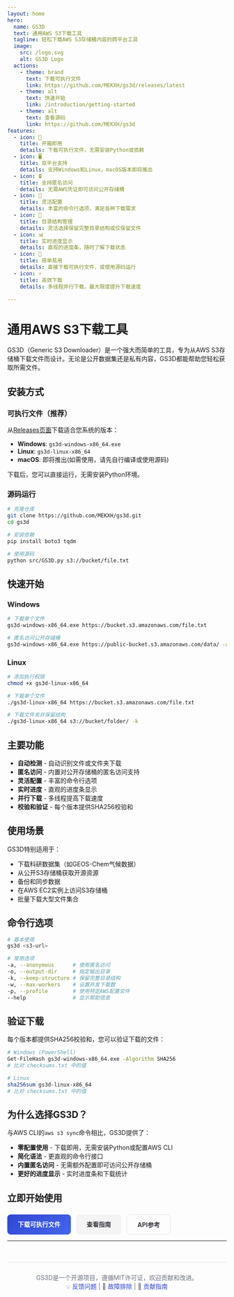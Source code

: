 ```yaml
---
layout: home
hero:
  name: GS3D
  text: 通用AWS S3下载工具
  tagline: 轻松下载AWS S3存储桶内容的跨平台工具
  image:
    src: /logo.svg
    alt: GS3D Logo
  actions:
    - theme: brand
      text: 下载可执行文件
      link: https://github.com/MEKXH/gs3d/releases/latest
    - theme: alt
      text: 快速开始
      link: /introduction/getting-started
    - theme: alt
      text: 查看源码
      link: https://github.com/MEKXH/gs3d
features:
  - icon: 🚀
    title: 开箱即用
    details: 下载可执行文件，无需安装Python或依赖
  - icon: 🖥️
    title: 双平台支持
    details: 支持Windows和Linux，macOS版本即将推出
  - icon: 🔒
    title: 支持匿名访问
    details: 无需AWS凭证即可访问公开存储桶
  - icon: 🧩
    title: 灵活配置
    details: 丰富的命令行选项，满足各种下载需求
  - icon: 📁
    title: 目录结构管理
    details: 灵活选择保留完整目录结构或仅保留文件
  - icon: 📊
    title: 实时进度显示
    details: 直观的进度条，随时了解下载状态
  - icon: 🔧
    title: 简单易用
    details: 直接下载可执行文件，或使用源码运行
  - icon: ⚡
    title: 高效下载
    details: 多线程并行下载，最大限度提升下载速度

---
```


# 通用AWS S3下载工具

GS3D（Generic S3 Downloader）是一个强大而简单的工具，专为从AWS S3存储桶下载文件而设计。无论是公开数据集还是私有内容，GS3D都能帮助您轻松获取所需文件。

## 安装方式

### 可执行文件（推荐）

从[Releases页面](https://github.com/MEKXH/gs3d/releases/latest)下载适合您系统的版本：

- **Windows**: `gs3d-windows-x86_64.exe`
- **Linux**: `gs3d-linux-x86_64`
- **macOS**: 即将推出(如需使用，请先自行编译或使用源码)

下载后，您可以直接运行，无需安装Python环境。

### 源码运行

```bash
# 克隆仓库
git clone https://github.com/MEKXH/gs3d.git
cd gs3d

# 安装依赖
pip install boto3 tqdm

# 使用源码
python src/GS3D.py s3://bucket/file.txt
```

## 快速开始

### Windows
```bash
# 下载单个文件
gs3d-windows-x86_64.exe https://bucket.s3.amazonaws.com/file.txt

# 匿名访问公开存储桶
gs3d-windows-x86_64.exe https://public-bucket.s3.amazonaws.com/data/ -a
```

### Linux
```bash
# 添加执行权限
chmod +x gs3d-linux-x86_64

# 下载单个文件
./gs3d-linux-x86_64 https://bucket.s3.amazonaws.com/file.txt

# 下载文件夹并保留结构
./gs3d-linux-x86_64 s3://bucket/folder/ -k
```

## 主要功能

- **自动检测** - 自动识别文件或文件夹下载
- **匿名访问** - 内置对公开存储桶的匿名访问支持
- **灵活配置** - 丰富的命令行选项
- **实时进度** - 直观的进度条显示
- **并行下载** - 多线程提高下载速度
- **校验和验证** - 每个版本提供SHA256校验和

## 使用场景

GS3D特别适用于：

- 下载科研数据集（如GEOS-Chem气候数据）
- 从公开S3存储桶获取开源资源
- 备份和同步数据
- 在AWS EC2实例上访问S3存储桶
- 批量下载大型文件集合

## 命令行选项

```bash
# 基本使用
gs3d <s3-url>

# 常用选项
-a, --anonymous      # 使用匿名访问
-o, --output-dir     # 指定输出目录
-k, --keep-structure # 保留完整目录结构
-w, --max-workers    # 设置并发下载数
-p, --profile        # 使用特定AWS配置文件
--help               # 显示帮助信息
```

## 验证下载

每个版本都提供SHA256校验和，您可以验证下载的文件：

```bash
# Windows (PowerShell)
Get-FileHash gs3d-windows-x86_64.exe -Algorithm SHA256
# 比对 checksums.txt 中的值

# Linux
sha256sum gs3d-linux-x86_64
# 比对 checksums.txt 中的值
```

## 为什么选择GS3D？

与AWS CLI的`aws s3 sync`命令相比，GS3D提供了：

- **零配置使用** - 下载即用，无需安装Python或配置AWS CLI
- **简化语法** - 更直观的命令行接口
- **内置匿名访问** - 无需额外配置即可访问公开存储桶
- **更好的进度显示** - 实时进度条和下载统计

## 立即开始使用

<div style="display: flex; gap: 12px; margin-top: 24px;">
  <a href="https://github.com/MEKXH/gs3d/releases/latest" style="background: linear-gradient(145deg, #3246d3, #4366ea); color: white; padding: 12px 24px; border-radius: 8px; text-decoration: none; font-weight: bold;">下载可执行文件</a>
  <a href="/introduction/getting-started" style="background: #f4f4f5; color: #3c3c43; padding: 12px 24px; border-radius: 8px; text-decoration: none; font-weight: bold;">查看指南</a>
  <a href="/api/command-reference" style="border: 1px solid #e4e4e7; color: #3c3c43; padding: 12px 24px; border-radius: 8px; text-decoration: none; font-weight: bold;">API参考</a>
</div>

---

<div class="footer-message">
GS3D是一个开源项目，遵循MIT许可证，欢迎贡献和改进。<br>
💡 <a href="https://github.com/MEKXH/gs3d/issues">反馈问题</a> | 📖 <a href="/guide/troubleshooting">故障排除</a> | 🤝 <a href="/contributing">贡献指南</a>
</div>

<style>
.footer-message {
  text-align: center;
  margin-top: 48px;
  padding-top: 24px;
  border-top: 1px solid #e4e4e7;
  color: #6b7280;
}

.footer-message a {
  color: #3246d3;
  text-decoration: none;
}

.footer-message a:hover {
  text-decoration: underline;
}
</style>